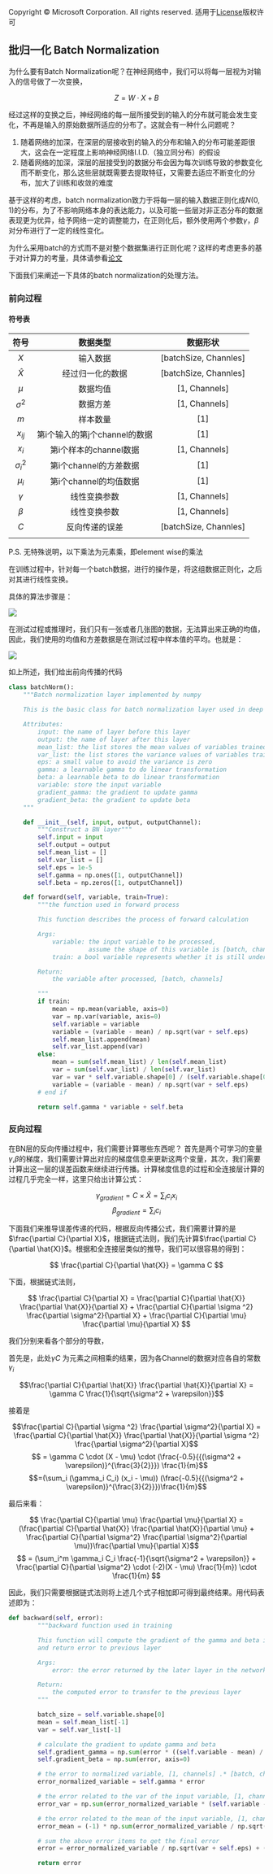 Copyright © Microsoft Corporation. All rights reserved.
  适用于[License](https://github.com/Microsoft/ai-edu/blob/master/LICENSE.md)版权许可


## 批归一化 Batch Normalization

为什么要有Batch Normalization呢？在神经网络中，我们可以将每一层视为对输入的信号做了一次变换，

$$
Z = W \cdot X + B
$$

经过这样的变换之后，神经网络的每一层所接受到的输入的分布就可能会发生变化，不再是输入的原始数据所适应的分布了。这就会有一种什么问题呢？

   1. 随着网络的加深，在深层的层接收到的输入的分布和输入的分布可能差距很大，这会在一定程度上影响神经网络I.I.D.（独立同分布）的假设
   2. 随着网络的加深，深层的层接受到的数据分布会因为每次训练导致的参数变化而不断变化，那么这些层就既需要去提取特征，又需要去适应不断变化的分布，加大了训练和收敛的难度

基于这样的考虑，batch normalization致力于将每一层的输入数据正则化成$N(0,1)$的分布，为了不影响网络本身的表达能力，以及可能一些层对非正态分布的数据表现更为优异，给予网络一定的调整能力，在正则化后，额外使用两个参数$\gamma$，$\beta$对分布进行了一定的线性变化。

为什么采用batch的方式而不是对整个数据集进行正则化呢？这样的考虑更多的基于对计算力的考量，具体请参看[论文](https://arxiv.org/abs/1502.03167)

下面我们来阐述一下具体的batch normalization的处理方法。

### 前向过程

#### 符号表

|符号|数据类型|数据形状|
|:---------:|:-----------:|:---------:|
|$X$| 输入数据 | [batchSize, Channles] |
|$\hat{X}$| 经过归一化的数据 | [batchSize, Channles] |
|$\mu$| 数据均值 | [1, Channels] |
|$\sigma^2$| 数据方差 | [1, Channels] |
|$m$|样本数量| [1] |
|$x_{ij}$| 第i个输入的第j个channel的数据| [1] |
|$x_i$|第i个样本的channel数据| [1, Channels] |
|$\sigma^2_i$| 第i个channel的方差数据 | [1] |
|$\mu_i$| 第i个channel的均值数据 | [1] |
|$\gamma$|线性变换参数| [1, Channels] |
|$\beta$|线性变换参数| [1, Channels] |
|$C$| 反向传递的误差 | [batchSize, Channles] |
||||
P.S. 无特殊说明，以下乘法为元素乘，即element wise的乘法

在训练过程中，针对每一个batch数据，进行的操作是，将这组数据正则化，之后对其进行线性变换。

具体的算法步骤是：

<img src=".\Images\14\1.png">

在测试过程或推理时，我们只有一张或者几张图的数据，无法算出来正确的均值，因此，我们使用的均值和方差数据是在测试过程中样本值的平均。也就是：

<img src=".\Images\14\2.png">

如上所述，我们给出前向传播的代码

```python
class batchNorm():
    """Batch normalization layer implemented by numpy

    This is the basic class for batch normalization layer used in deep learning

    Attributes:
        input: the name of layer before this layer
        output: the name of layer after this layer
        mean_list: the list stores the mean values of variables trained using this layer
        var_list: the list stores the variance values of variables trained using this layer
        eps: a small value to avoid the variance is zero
        gamma: a learnable gamma to do linear transformation
        beta: a learnable beta to do linear transformation
        variable: store the input variable
        gradient_gamma: the gradient to update gamma
        gradient_beta: the gradient to update beta
    """

    def __init__(self, input, output, outputChannel):
        """Construct a BN layer"""
        self.input = input
        self.output = output
        self.mean_list = []
        self.var_list = []
        self.eps = 1e-5
        self.gamma = np.ones([1, outputChannel])
        self.beta = np.zeros([1, outputChannel])

    def forward(self, variable, train=True):
        """the function used in forward process

        This function describes the process of forward calculation

        Args:
            variable: the input variable to be processed, 
                      assume the shape of this variable is [batch, channels]
            train: a bool variable represents whether it is still under training 

        Return:
            the variable after processed, [batch, channels]

        """
        if train:
            mean = np.mean(variable, axis=0)
            var = np.var(variable, axis=0)
            self.variable = variable
            variable = (variable - mean) / np.sqrt(var + self.eps)
            self.mean_list.append(mean)
            self.var_list.append(var)
        else:
            mean = sum(self.mean_list) / len(self.mean_list)
            var = sum(self.var_list) / len(self.var_list)
            var = var * self.variable.shape[0] / (self.variable.shape[0] - 1)
            variable = (variable - mean) / np.sqrt(var + self.eps)
        # end if

        return self.gamma * variable + self.beta
```

### 反向过程

在BN层的反向传播过程中，我们需要计算哪些东西呢？
首先是两个可学习的变量$\gamma$,$\beta$的梯度，我们需要计算出对应的梯度信息来更新这两个变量，其次，我们需要计算出这一层的误差函数来继续进行传播。计算梯度信息的过程和全连接层计算的过程几乎完全一样，这里只给出计算公式：

$$\gamma_{gradient}=C\times \hat{X} = \sum_i c_ix_i$$
$$\beta_{gradient} = \sum_i c_i$$

下面我们来推导误差传递的代码，根据反向传播公式，我们需要计算的是
$\frac{\partial C}{\partial X}$，根据链式法则，我们先计算$\frac{\partial C}{\partial \hat{X}}$。根据和全连接层类似的推导，我们可以很容易的得到：

$$
\frac{\partial C}{\partial \hat{X}} = \gamma C
$$

下面，根据链式法则，

$$
\frac{\partial C}{\partial X} = \frac{\partial C}{\partial \hat{X}} \frac{\partial \hat{X}}{\partial X} + \frac{\partial C}{\partial \sigma ^2} \frac{\partial \sigma^2}{\partial X} + \frac{\partial C}{\partial \mu} \frac{\partial \mu}{\partial X}
$$

我们分别来看各个部分的导数，

首先是，此处$\gamma C$ 为元素之间相乘的结果，因为各Channel的数据对应各自的常数$\gamma_i$

$$\frac{\partial C}{\partial \hat{X}} \frac{\partial \hat{X}}{\partial X} = \gamma C \frac{1}{\sqrt{\sigma^2 + \varepsilon}}$$

接着是

$$\frac{\partial C}{\partial \sigma ^2} \frac{\partial \sigma^2}{\partial X} = \frac{\partial C}{\partial \hat{X}} \frac{\partial \hat{X}}{\partial \sigma ^2} \frac{\partial \sigma^2}{\partial X}$$
$$ = \gamma C \cdot (X - \mu) \cdot (\frac{-0.5}{{(\sigma^2 + \varepsilon)}^{\frac{3}{2}}}) \frac{1}{m}$$
$$=(\sum_i (\gamma_i C_i) (x_i - \mu)) (\frac{-0.5}{{(\sigma^2 + \varepsilon)}^{\frac{3}{2}}})\frac{1}{m}$$

最后来看：

$$
\frac{\partial C}{\partial \mu} \frac{\partial \mu}{\partial X} = (\frac{\partial C}{\partial \hat{X}} \frac{\partial \hat{X}}{\partial \mu} + \frac{\partial C}{\partial \sigma^2} \frac{\partial \sigma^2}{\partial \mu})\frac{\partial \mu}{\partial X}$$
$$ = (\sum_i^m \gamma_i C_i \frac{-1}{\sqrt{\sigma^2 + \varepsilon}} + \frac{\partial C}{\partial \sigma^2} \cdot (-2)(X - \mu) \frac{1}{m}) \cdot \frac{1}{m}
$$

因此，我们只需要根据链式法则将上述几个式子相加即可得到最终结果。用代码表述即为：

```python
def backward(self, error):
        """backward function used in training

        This function will compute the gradient of the gamma and beta in BN layer
        and return error to previous layer

        Args:
            error: the error returned by the later layer in the network

        Return:
            the computed error to transfer to the previous layer
        """

        batch_size = self.variable.shape[0]
        mean = self.mean_list[-1]
        var = self.var_list[-1]

        # calculate the gradient to update gamma and beta
        self.gradient_gamma = np.sum(error * ((self.variable - mean) / np.sqrt(var + self.eps)), axis=0)
        self.gradient_beta = np.sum(error, axis=0)

        # the error to normalized variable, [1, channels] .* [batch, channels] = [batch, channles]
        error_normalized_variable = self.gamma * error

        # the error related to the var of the input variable, [1, channels]
        error_var = np.sum(error_normalized_variable * (self.variable - mean) * (-0.5) * (var + self.eps) ** (-1.5), axis = 0)

        # the error related to the mean of the input variable, [1, channels]
        error_mean = (-1) * np.sum(error_normalized_variable / np.sqrt(var + self.eps), axis=0) + error_var * (-2) * np.mean(self.variable - mean, axis=0)

        # sum the above error items to get the final error
        error = error_normalized_variable / np.sqrt(var + self.eps) + (error_var * 2 * (self.variable - mean) + error_mean) / batch_size

        return error
```

